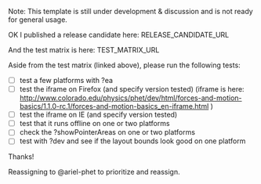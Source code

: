 Note: This template is still under development & discussion and is not ready for general usage.

OK I published a release candidate here:
RELEASE_CANDIDATE_URL

And the test matrix is here:
TEST_MATRIX_URL

Aside from the test matrix (linked above), please run the following tests:

- [ ] test a few platforms with ?ea
- [ ] test the iframe on Firefox (and specify version tested) (iframe is here: http://www.colorado.edu/physics/phet/dev/html/forces-and-motion-basics/1.1.0-rc.1/forces-and-motion-basics_en-iframe.html )
- [ ] test the iframe on IE (and specify version tested)
- [ ] test that it runs offline on one or two platforms
- [ ] check the ?showPointerAreas on one or two platforms
- [ ] test with ?dev and see if the layout bounds look good on one platform

Thanks!

Reassigning to @ariel-phet to prioritize and reassign.
